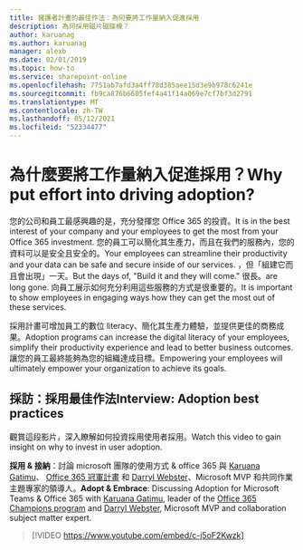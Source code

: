```yaml
---
title: 擁護者計畫的最佳作法：為何要將工作量納入促進採用
description: 為何採用磁片磁碟機？
author: karuanag
ms.author: karuanag
manager: alexb
ms.date: 02/01/2019
ms.topic: how-to
ms.service: sharepoint-online
ms.openlocfilehash: 7751ab7afd3a4ff78d385aee15d3e9b978c6241e
ms.sourcegitcommit: fb9ca876b6605fef4a41f14a069e7cf7bf3d2791
ms.translationtype: MT
ms.contentlocale: zh-TW
ms.lasthandoff: 05/12/2021
ms.locfileid: "52334477"
---
```

# <a name="why-put-effort-into-driving-adoption"></a><span data-ttu-id="ce5d6-103">為什麼要將工作量納入促進採用？</span><span class="sxs-lookup"><span data-stu-id="ce5d6-103">Why put effort into driving adoption?</span></span>  

<span data-ttu-id="ce5d6-104">您的公司和員工最感興趣的是，充分發揮您 Office 365 的投資。</span><span class="sxs-lookup"><span data-stu-id="ce5d6-104">It is in the best interest of your company and your employees to get the most from your Office 365 investment.</span></span>  <span data-ttu-id="ce5d6-105">您的員工可以簡化其生產力，而且在我們的服務內，您的資料可以是安全且安全的。</span><span class="sxs-lookup"><span data-stu-id="ce5d6-105">Your employees can streamline their productivity and your data can be safe and secure inside of our services.</span></span>  <span data-ttu-id="ce5d6-106">，但「組建它而且會出現」一天。</span><span class="sxs-lookup"><span data-stu-id="ce5d6-106">But the days of, "Build it and they will come."</span></span> <span data-ttu-id="ce5d6-107">很長。</span><span class="sxs-lookup"><span data-stu-id="ce5d6-107">are long gone.</span></span>  <span data-ttu-id="ce5d6-108">向員工展示如何充分利用這些服務的方式是很重要的。</span><span class="sxs-lookup"><span data-stu-id="ce5d6-108">It is important to show employees in engaging ways how they can get the most out of these services.</span></span>

<span data-ttu-id="ce5d6-109">採用計畫可增加員工的數位 literacy、簡化其生產力體驗，並提供更佳的商務成果。</span><span class="sxs-lookup"><span data-stu-id="ce5d6-109">Adoption programs can increase the digital literacy of your employees, simplify their productivity experience and lead to better business outcomes.</span></span> <span data-ttu-id="ce5d6-110">讓您的員工最終能夠為您的組織達成目標。</span><span class="sxs-lookup"><span data-stu-id="ce5d6-110">Empowering your employees will ultimately empower your organization to achieve its goals.</span></span> 

## <a name="interview-adoption-best-practices"></a><span data-ttu-id="ce5d6-111">採訪：採用最佳作法</span><span class="sxs-lookup"><span data-stu-id="ce5d6-111">Interview: Adoption best practices</span></span>

<span data-ttu-id="ce5d6-112">觀賞這段影片，深入瞭解如何投資採用使用者採用。</span><span class="sxs-lookup"><span data-stu-id="ce5d6-112">Watch this video to gain insight on why to invest in user adoption.</span></span>  

<span data-ttu-id="ce5d6-113">**採用 & 接納**：討論 microsoft 團隊的使用方式 & office 365 與 [Karuana Gatimu](https://linkedin.com/in/karuanagatimu)、 [Office 365 冠軍計畫](https://aka.ms/O365Champions) 和 [Darryl Webster](https://webster.net.nz/)、Microsoft MVP 和共同作業主題專家的領導人。</span><span class="sxs-lookup"><span data-stu-id="ce5d6-113">**Adopt & Embrace**: Discussing Adoption for Microsoft Teams & Office 365 with [Karuana Gatimu](https://linkedin.com/in/karuanagatimu), leader of the [Office 365 Champions program](https://aka.ms/O365Champions) and [Darryl Webster](https://webster.net.nz/), Microsoft MVP and collaboration subject matter expert.</span></span> 

> [!VIDEO https://www.youtube.com/embed/c-j5oF2Kwzk]

